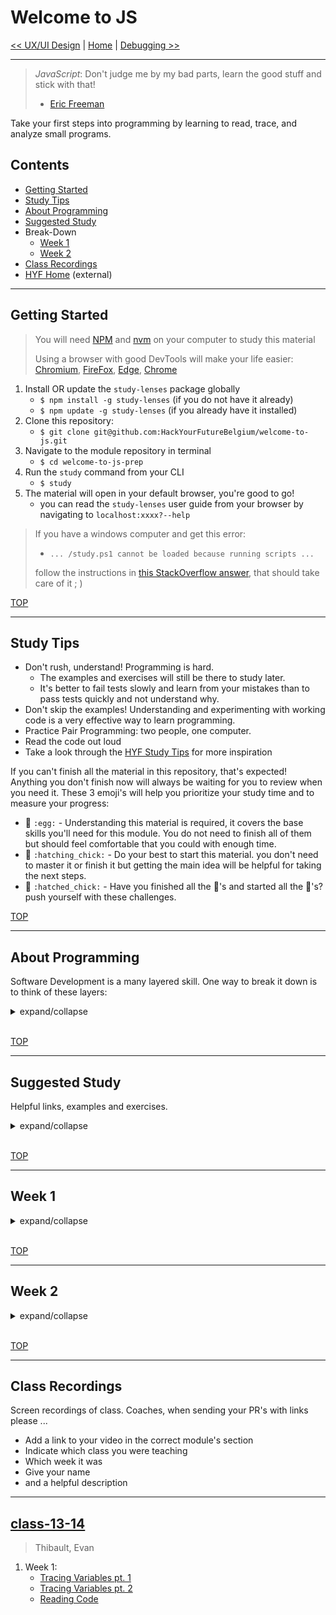 # Welcome to JS

[<< UX/UI Design](https://github.com/hackyourfuturebelgium/ux-ui-design) | [Home](https://home.hackyourfuture.be) | [Debugging >>](https://github.com/hackyourfuturebelgium/debugging)

---

> _JavaScript_: Don't judge me by my bad parts, learn the good stuff and stick with that!
>
> - [Eric Freeman](https://www.oreilly.com/library/view/head-first-javascript/9781449340124/ch01.html)

Take your first steps into programming by learning to read, trace, and analyze small programs.

## Contents

- [Getting Started](#getting-started)
- [Study Tips](#study-tips)
- [About Programming](#about-programming)
- [Suggested Study](#suggested-study)
- Break-Down
  - [Week 1](#week-1)
  - [Week 2](#week-2)
- [Class Recordings](#class-recordings)
- [HYF Home](https://home.hackyourfuture.be/) (external)

---

## Getting Started

> You will need [NPM](https://docs.npmjs.com/downloading-and-installing-node-js-and-npm) and [nvm](https://github.com/nvm-sh/nvm#installing-and-updating) on your computer to study this material
>
> Using a browser with good DevTools will make your life easier: [Chromium](http://www.chromium.org/getting-involved/download-chromium), [FireFox](https://www.mozilla.org/en-US/firefox/new/), [Edge](https://www.microsoft.com/edge), [Chrome](https://www.google.com/chrome/)

1. Install OR update the `study-lenses` package globally
   - `$ npm install -g study-lenses` (if you do not have it already)
   - `$ npm update -g study-lenses` (if you already have it installed)
2. Clone this repository:
   - `$ git clone git@github.com:HackYourFutureBelgium/welcome-to-js.git`
3. Navigate to the module repository in terminal
   - `$ cd welcome-to-js-prep`
4. Run the `study` command from your CLI
   - `$ study`
5. The material will open in your default browser, you're good to go!
   - you can read the `study-lenses` user guide from your browser by navigating to `localhost:xxxx?--help`

> If you have a windows computer and get this error:
>
> - `... /study.ps1 cannot be loaded because running scripts ...`
>
> follow the instructions in [this StackOverflow answer](https://stackoverflow.com/a/63424744), that should take care of it ; )

[TOP](#welcome-to-js)

---

## Study Tips

- Don't rush, understand! Programming is hard.
  - The examples and exercises will still be there to study later.
  - It's better to fail tests slowly and learn from your mistakes than to pass tests quickly and not understand why.
- Don't skip the examples! Understanding and experimenting with working code is a very effective way to learn programming.
- Practice Pair Programming: two people, one computer.
- Read the code out loud
- Take a look through the [HYF Study Tips](https://home.hackyourfuture.be/students/study-tips) for more inspiration

If you can't finish all the material in this repository, that's expected! Anything you don't finish now will always be waiting for you to review when you need it. These 3 emoji's will help you prioritize your study time and to measure your progress:

- 🥚 `:egg:` - Understanding this material is required, it covers the base skills you'll need for this module. You do not need to finish all of them but should feel comfortable that you could with enough time.
- 🐣 `:hatching_chick:` - Do your best to start this material. you don't need to master it or finish it but getting the main idea will be helpful for taking the next steps.
- 🐥 `:hatched_chick:` - Have you finished all the 🥚's and started all the 🐣's? push yourself with these challenges.

[TOP](#welcome-to-js)

---

## About Programming

Software Development is a many layered skill. One way to break it down is to think of these layers:

<details>
<summary>expand/collapse</summary>
<br>

1. **Source Code**: _The basic literacy of programming_
   - Learning the key words (_vocabulary_) and syntax (_grammar_) for your programming language
   - Being able to read your code out loud, tracing it's execution as a computer would
   - Understanding what the developer wanted to say with their code
   - > **Welcome to JS** will focus on these skills\_
2. **Machine Instructions**: _The basic mechanics of programming_
   - Understanding the life-cycle of your program
   - Understand how the computer will interpret your source code to create a running program
   - Understand what about your code matters to the computer, and what matters to people
   - Fixing syntax errors that occur when you try to run your code
   - Predicting which lines of code will be executed in which order
   - Predicting how each line of code will change what is stored in program memory
   - Reading error messages & callstacks to fix fix semantic errors that occur when you run your code
   - > **Debugging** will focus on these skills\_
3. **Problem Solving & Algorithms**: _Breaking down large problems to be solved in small steps_
   - Understanding a coding challenge and being able to break it down in different ways
   - Determining which solution strategies are correct for which types of problems
   - Understanding how test cases are used to describe your solution strategy
   - Identifying the best language feature to use with your strategy
   - Reading test cases to understand how code is _supposed to_ behave
   - Using Test Cases to structure your solution design process (Test Driven Development)
   - Identifying and isolating mistakes in your code by reading failing test cases
   - Demonstrating your code does what you think it does by passing test cases
   - > _**Behavior, Strategy, Implementation** Module will focus on these skills_
4. **Software Design**: _Organizing smaller pieces of code into full software solutions_
   - All in good time ;)
   - > _Every module starting with **Separation of Concerns** will focus on these skills_

</details>
<br>

[TOP](#welcome-to-js)

---

## Suggested Study

Helpful links, examples and exercises.

<details>
<summary>expand/collapse</summary>

### Be the Computer

These two games are deceptively simple. You will be given pseudo-code and will need to follow the instructions the same way a computer would. Practicing this game will help you learn how to trace code, and prepare you for learning about program memory in the next module - Debugging.

- 🥚 [compute-it](http://compute-it.toxicode.fr/)
- 🐣 [little-dot](http://little-dot.toxicode.fr/)

### What is Programming?

- [CodeAcademy](https://www.codecademy.com/articles/what-is-programming)
- [The Coding Train](https://www.youtube.com/watch?v=AImF__7FyzM)
- [Practical Introduction to JS](https://shawnr.gitbooks.io/practical-introduction-to-javascript/content/what-is-programming/)

### What is JavaScript?

- [Andrew Mosh](https://www.youtube.com/watch?v=upDLs1sn7g4)
- [Code School](https://www.youtube.com/watch?v=nItSSTwBvSU)
- [MDN: First Steps](https://developer.mozilla.org/en-US/docs/Learn/JavaScript/First_steps/What_is_JavaScript)
- [javascript.info](https://javascript.info/intro)
- [Danielle Thé](https://www.youtube.com/watch?v=gT0Lh1eYk78)

### Just Enough JavaScript

In this module you will only learn a small part of what JavaScript has to offer. You will learn _just enough_ JavaScript to make small programs that process text and interact with users. Why just enough, and not a little more? Because reading and understanding program logic is more important than JavaScript, so why let the code get in the way?

- [just-enough-javascript](./just-enough-javascript)

### Tutorials

A selection of tutorial sites with interactive exercises, these tutorial will help you learn the JS Syntax you need to study the exercises in this repository. As you're setting your study plans and priorities, remember: [Just Enough JavaScript](./just-enough-javascript). These tutorials will each cover different topics in different orders and in different ways. Find the one that works for you:

- [sololearn](https://www.sololearn.com/learning/1024): through Conditionals and Loops
- [javascript.express](https://www.javascript.express/): the chapters that cover Just Enough JavaScript
- [launchcode](https://education.launchcode.org/intro-to-professional-web-dev/index.html): chapters 1 -> 5
- [programiz](https://www.programiz.com/javascript/get-started): through while loops
- [freecodecamp](https://www.freecodecamp.org/learn/javascript-algorithms-and-data-structures/basic-javascript/): through for loops. (more advanced)
- [Headfirst JavaScript](https://www.oreilly.com/library/view/head-first-javascript/9781449340124/ch01.html): an outstanding (paid) book for understanding JS and the web. comes with code samples you can run locally

Is there another tutorial you like better than these? not a problem! Just us a PR so other students can find it ;)

### References

Resources you can use to look up specific concepts when you are stuck or curious.

- [Mozilla Developer Network (MDN)](https://developer.mozilla.org/en-US/docs/Web/javascript): _the_ reference for JavaScript. It will take time to learn how to read and understand MDN, but it's worth the wait.
- [javascript.info](https://javascript.info): for short and clear explanations of everything you will need in JS
- [hackyourfuture.github.io/study](https://hackyourfuture.github.io/study): a collection of explanations and resources put together by the HYF community. PR's are welcome!
- [codeacademy cheat-sheets](https://www.codecademy.com/learn/introduction-to-javascript/modules/learn-javascript-introduction/cheatsheet)

### Asking and Searching

- your class repo: issues & discussions
- [ask a duck](https://rubberduckdebugging.com/)
- [what happens when ...](https://github.com/alex/what-happens-when)
- [getting answers](https://www.mikeash.com/getting_answers.html)
- [how to ask programming questions](https://www.propublica.org/nerds/how-to-ask-programming-questions)
- [asking technical questions](https://www.youtube.com/watch?v=Gc9ilHp01vY)

<!-- ### Flashcards

There's a good reason these have been around forever, they work. Quiz yourself on the most fundamental concepts in this module the good old-fashioned way: with flashcards.

- 🥚 **[Printables](./flashcards/printables)**: PDFs to print and study offline
- 🥚 **[Interactive](./flashcards/interactive)**: to study live in your browser -->

### Reading Code

- ([how do computers read code?](https://www.youtube.com/watch?v=QXjU9qTsYCc))
- [Reading code is harder than writing it](https://trishagee.github.io/presentation/reading_code/)
- [Learn to read the Source, Luke](https://blog.codinghorror.com/learn-to-read-the-source-luke/)
- [Close-Reading Code](https://kylefdoherty.github.io/blog/2014/06/26/close-reading-code/)
- [Read Code Good](https://www.youtube.com/watch?v=mW_xKGUKLpk)
- [How to read code?](https://itnext.io/how-to-read-code-bf478c262932)
- [5 tips](https://medium.com/@smilin.robin/5-tips-on-how-to-read-someone-elses-code-b931b6a059ec)
- [How to read other people's code](https://selftaughtcoders.com/how-to-quickly-and-effectively-read-other-peoples-code/)
- [ASCII Pronunciation Rules for Programmers](https://blog.codinghorror.com/ascii-pronunciation-rules-for-programmers/)
- [JavaScript Glossary](https://www.codecademy.com/articles/glossary-javascript)
- [How to teach programming (and other things)?](https://www.youtube.com/watch?v=g1ib43q3uXQ&feature=youtu.be&t=1209)
- Code Reading Clubs - [code-reading.org](https://code-reading.org/)
  - [Resources](https://github.com/CodeReadingClubs/Resources)
  - [pdf-maker](https://github.com/CodeReadingClubs/pdf-maker) - convert code from GitHub into a PDF for reading

### Exercises in this Repo

The exercises in this module focus on how to read and understand programs that interact with a user. As a programmer you will spend more of your time reading, understanding and adjusting code than you will writing it. So why not start there?

- 🥚 **[reading-code](./reading-code)**: Practice reading files of code. This includes identifying variables, tracing code like the computer, drawing on the code, and asking good questions.
- 🐣 **[forest-and-trees](./forest-and-trees)**: Analyze programs in detail learning to explain what is happening on each line, and explaining how each line contributes to the program's overall behavior.
- 🐣 **[parsons-problems](./parsons-problems)**: You will be given many lines of code, scrambled out of order. You need to move them back into the correct order and indentation. Careful! there may be some extra lines
- 🐣 **[word-banks](./word-banks)**: Complete programs by filling in the blanks. All the missing words and symbols will be provided, you need to figure out where they go.
- 🐣 **[naming-variables](./naming-variables)**: Code should be written for people first, computers second. Learn to give helpful names to your variables that describe what data they store and how they are used in your program.
- 🐣 **[logging](./logging)**: Learn how to create your own trace of a program's execution using `console.log`. Practice tracing different aspects of the same program's execution.
- 🐥 **[explorations](./explorations)**: Experiment with JS language features that interest you, try modifying the programs in this repo, or try writing your own. This folder is yours to explore JS and programming.

</details>
<br>

[TOP](#welcome-to-js)

---

## Week 1

<details>
<summary>expand/collapse</summary>
<br>

### Before Class

- [What is Programming?](#what-is-programming), [What is JavaScript?](#what-is-javascript)
- Follow the instructions in [Getting Started](#getting-started) to install `study-lenses`
- Read through [./just-enough-javascript](./just-enough-javascript)
  - Through conditionals
- In your favorite tutorial learn about:
  - variables
  - primitive types
  - conditions

### During Class

#### Before Break

[just-enough-javascript](./just-enough-javascript)

- **all together**: Variables and Interactions
- **in groups**: Conditionals and While Loops

#### After Break

[Reading Code](./reading-code/README.md)

- **all together**: Remebery
- **in groups**: Madlib and Getting an Orange

### After Class

No project. Just lots of study time, alone and in groups. Keep asking questions!

1. Take a look through the tutorials in _Suggested Study_ and choose your 1 or two favorites.
   - Use _Just Enough JavaScript_ to help you stay focused, if you are blocked on something in your tutorial that isn't in _Just Enough JavaScript_ then you can set it aside for now.
   - Try out the _Parsons Problems_ for each language feature as you learn them in the tutorial. You can even try making your own Parsons Problems from code in your tutorial!
2. With your classmates:
   - practice _Reading Code_
   - complete at least 3-4 _Forest and Trees_ exercises
   - practice _Logging_, can you create a helpful trace of the programs using `console.log`?

</details>
<br>

[TOP](#welcome-to-js)

---

## Week 2

<details>
<summary>expand/collapse</summary>
<br>

### Before Class

- In your favorite tutorial learn about:
  - while loops
  - for loops
- Naming Variables:
  - read the [README](./naming-variables/README.md)
  - watch the [guide](./naming-variables/guide.mp4)

### During Class

#### Before Break

[Forest and Trees](./forest-and-trees/README.md)

- **all together**: examples
- **in groups**: Frogopedia 1 & 2

#### After Break

[Naming Variables](./naming-variables/README.md)

- **all together**: examples
- **in groups**: Animalopedia

### After Class

No project. Just lots of study time, alone and in groups. Keep asking questions!

1. Keep working through your favorite tutorial(s):
   - Use _Just Enough JavaScript_ to help you stay focused, if you are blocked on something in your tutorial that isn't in _Just Enough JavaScript_ then you can set it aside for now.
   - Try out the _Parsons Problems_ for each language feature as you learn them in the tutorial. You can even try making your own Parsons Problems from code in your tutorial!
2. With your classmates:
   - practice _Reading Code_
   - complete as many _Word Blanks_ as possible
   - complete at least 3-4 _Naming Variables_ exercises

</details>
<br>

[TOP](#welcome-to-js)

---

## Class Recordings

Screen recordings of class. Coaches, when sending your PR's with links please ...

- Add a link to your video in the correct module's section
- Indicate which class you were teaching
- Which week it was
- Give your name
- and a helpful description

---

## [class-13-14](https://github.com/hackyourfuturebelgium/class-13-14)

> Thibault, Evan

1. Week 1:
   - [Tracing Variables pt. 1](https://vimeo.com/524232825/)
   - [Tracing Variables pt. 2](https://vimeo.com/524233174/)
   - [Reading Code](https://vimeo.com/524232999/)
